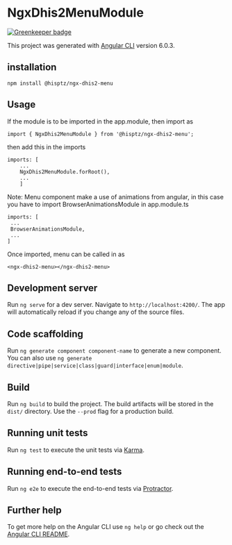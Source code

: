 # NgxDhis2MenuModule

[![Greenkeeper badge](https://badges.greenkeeper.io/interactive-apps/ngx-dhis2-menu.svg)](https://greenkeeper.io/)

This project was generated with [Angular CLI](https://github.com/angular/angular-cli) version 6.0.3.

## installation

`npm install @hisptz/ngx-dhis2-menu`

## Usage

If the module is to be imported in the app.module, then import as 

`import { NgxDhis2MenuModule } from '@hisptz/ngx-dhis2-menu';`

then add this in the imports
```
imports: [
    ...
    NgxDhis2MenuModule.forRoot(),
    ...
    ]
```

Note: Menu component make a use of animations from angular, in this case you have to import BrowserAnimationsModule in app.module.ts

```
imports: [
 ...
 BrowserAnimationsModule,
 ...
]
```

Once imported, menu can be called in as 

```
<ngx-dhis2-menu></ngx-dhis2-menu>
```

## Development server

Run `ng serve` for a dev server. Navigate to `http://localhost:4200/`. The app will automatically reload if you change any of the source files.

## Code scaffolding

Run `ng generate component component-name` to generate a new component. You can also use `ng generate directive|pipe|service|class|guard|interface|enum|module`.

## Build

Run `ng build` to build the project. The build artifacts will be stored in the `dist/` directory. Use the `--prod` flag for a production build.

## Running unit tests

Run `ng test` to execute the unit tests via [Karma](https://karma-runner.github.io).

## Running end-to-end tests

Run `ng e2e` to execute the end-to-end tests via [Protractor](http://www.protractortest.org/).

## Further help

To get more help on the Angular CLI use `ng help` or go check out the [Angular CLI README](https://github.com/angular/angular-cli/blob/master/README.md).
